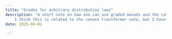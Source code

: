 ```yaml
---
title: "Grades for arbitrary distributive laws"
description: "A short note on how one can use graded monads and the category of elements to allow any two monads to distribute with one another.
    I think this is related to the convex transformer note, but I have not fleshed out the connection yet."
date: 2025-04-01

---
```

